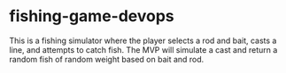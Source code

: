 # fishing-game-devops
This is a fishing simulator where the player selects a rod and bait, casts a line, and attempts to catch fish. The MVP will simulate a cast and return a random fish of random weight based on bait and rod.
